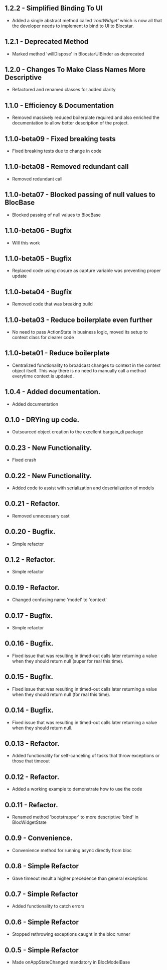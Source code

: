 ## 1.2.2 - Simplified Binding To UI
* Added a single abstract method called *'rootWidget'* which is now all that the developer needs to implement to bind to UI to Blocstar.

## 1.2.1 - Deprecated Method
* Marked method 'willDispose' in BlocstarUIBinder as deprecated

## 1.2.0 - Changes To Make Class Names More Descriptive
* Refactored and renamed classes for added clarity

## 1.1.0 - Efficiency & Documentation
* Removed massively reduced boilerplate required and also enriched the documentation to allow better description of the project.

## 1.1.0-beta09 - Fixed breaking tests
* Fixed breaking tests due to change in code

## 1.1.0-beta08 - Removed redundant call
* Removed redundant call

## 1.1.0-beta07 - Blocked passing of null values to BlocBase
* Blocked passing of null values to BlocBase

## 1.1.0-beta06 - Bugfix
* Will this work

## 1.1.0-beta05 - Bugfix
* Replaced code using closure as capture variable was preventing proper update

## 1.1.0-beta04 - Bugfix
* Removed code that was breaking build

## 1.1.0-beta03 - Reduce boilerplate even further
* No need to pass ActionState in business logic, moved its setup to context class for clearer code


## 1.1.0-beta01 - Reduce boilerplate
* Centralized functionality to broadcast changes to context in the context object itself.
This way there is no need to manually call a method everytime context is updated.

## 1.0.4 - Added documentation.
* Added documentation

## 0.1.0 - DRYing up code.
* Outsourced object creation to the excellent bargain_di package

## 0.0.23 - New Functionality.
* Fixed crash

## 0.0.22 - New Functionality.
* Added code to assist with serialization and deserialization of models

## 0.0.21 - Refactor.
* Removed unnecessary cast

## 0.0.20 - Bugfix.
* Simple refactor

## 0.1.2 - Refactor.
* Simple refactor

## 0.0.19 - Refactor.
* Changed confusing name 'model' to 'context'

## 0.0.17 - Bugfix.
* Simple refactor

## 0.0.16 - Bugfix.
* Fixed issue that was resulting in timed-out calls later returning a value when they should return null (super for real this time).

## 0.0.15 - Bugfix.
* Fixed issue that was resulting in timed-out calls later returning a value when they should return null (for real this time).

## 0.0.14 - Bugfix.
* Fixed issue that was resulting in timed-out calls later returning a value when they should return null.

## 0.0.13 - Refactor.
* Added functionality for self-canceling of tasks that throw exceptions or those that timeout

## 0.0.12 - Refactor.
* Added a working example to demonstrate how to use the code

## 0.0.11 - Refactor.
* Renamed method 'bootstrapper' to more descriptive 'bind' in BlocWidgetState

## 0.0.9 - Convenience.
* Convenience method for running async directly from  bloc

## 0.0.8 - Simple Refactor
* Gave timeout result a higher precedence than general exceptions

## 0.0.7 - Simple Refactor
* Added functionality to catch errors

## 0.0.6 - Simple Refactor
* Stopped rethrowing exceptions caught in the bloc runner

## 0.0.5 - Simple Refactor
* Made onAppStateChanged mandatory in BlocModelBase